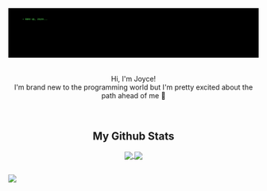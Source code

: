 <div>
  <img src="https://github.com/joycemamede/joycemamede/blob/main/img/_wake%20up%2C.png"/>
</div>

</br>
<p align="center">Hi, I'm Joyce!</br>
I'm brand new to the programming world but I'm pretty excited about the path ahead of me 🚀
</p>
</br>

<h2 align="center">My Github Stats</h2>
 
<div align="center">
  <a href="https://github.com/anuraghazra/github-readme-stats">
    <img align="center" height="180em" src="https://github-readme-stats.vercel.app/api?username=joycemamede&show_icons=true&theme=dracula&include_all_commits=true&count_private=true"/>
    <img align="center" height="180em" src="https://github-readme-stats.vercel.app/api/top-langs/?username=joycemamede&layout=compact&langs_count=7&theme=dracula"/>
  </a>
</div>

##

<div>
  <img src="https://github.com/joycemamede/joycemamede/blob/output/github-contribution-grid-snake.svg"/>
  <!-- ![Snake animation](https://github.com/joycemamede/joycemamede/blob/output/github-contribution-grid-snake.svg) not showing -->
</div>
